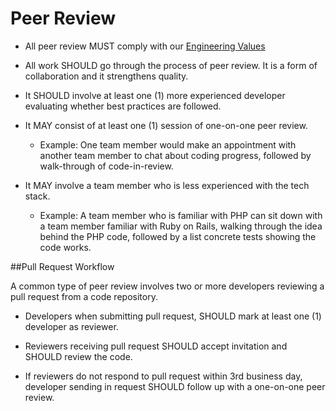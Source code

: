 # Peer Review

- All peer review MUST comply with our [Engineering Values](../culture/values.md)

- All work SHOULD go through the process of peer review. It is a form of collaboration and it strengthens  quality.

- It SHOULD involve at least one (1) more experienced developer evaluating whether best practices are followed.

- It MAY consist of at least one (1) session of one-on-one peer review.

  - Example: One team member would make an appointment with another team member to chat about coding progress, followed by walk-through of code-in-review.

- It MAY involve a team member who is less experienced with the tech stack.

  - Example: A team member who is familiar with PHP can sit down with a team member familiar with Ruby on Rails, walking through the idea behind the PHP code, followed by a list concrete tests showing the code works.
  

##Pull Request Workflow

A common type of peer review involves two or more developers reviewing a pull request from a code repository.


- Developers when submitting pull request, SHOULD mark at least one (1) developer as reviewer.

- Reviewers receiving pull request SHOULD accept invitation and SHOULD review the code.

- If reviewers do not respond to pull request within 3rd business day, developer sending in request SHOULD follow up with a one-on-one peer review.
